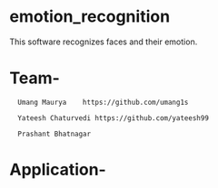 # emotion_recognition

  This software recognizes faces and their emotion.
  
  
# Team-
      Umang Maurya    https://github.com/umang1s
      
      Yateesh Chaturvedi https://github.com/yateesh99
      
      Prashant Bhatnagar
      
# Application- 
